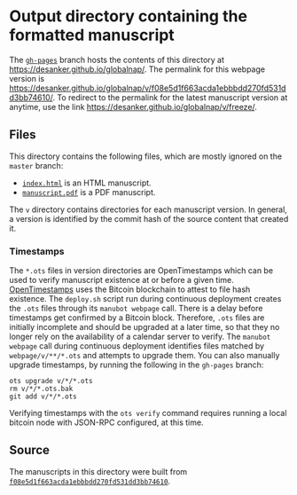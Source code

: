 # Output directory containing the formatted manuscript

The [`gh-pages`](https://github.com/desanker/globalnap/tree/gh-pages) branch hosts the contents of this directory at <https://desanker.github.io/globalnap/>.
The permalink for this webpage version is <https://desanker.github.io/globalnap/v/f08e5d1f663acda1ebbbdd270fd531dd3bb74610/>.
To redirect to the permalink for the latest manuscript version at anytime, use the link <https://desanker.github.io/globalnap/v/freeze/>.

## Files

This directory contains the following files, which are mostly ignored on the `master` branch:

+ [`index.html`](index.html) is an HTML manuscript.
+ [`manuscript.pdf`](manuscript.pdf) is a PDF manuscript.

The `v` directory contains directories for each manuscript version.
In general, a version is identified by the commit hash of the source content that created it.

### Timestamps

The `*.ots` files in version directories are OpenTimestamps which can be used to verify manuscript existence at or before a given time.
[OpenTimestamps](https://opentimestamps.org/) uses the Bitcoin blockchain to attest to file hash existence.
The `deploy.sh` script run during continuous deployment creates the `.ots` files through its `manubot webpage` call.
There is a delay before timestamps get confirmed by a Bitcoin block.
Therefore, `.ots` files are initially incomplete and should be upgraded at a later time, so that they no longer rely on the availability of a calendar server to verify.
The `manubot webpage` call during continuous deployment identifies files matched by `webpage/v/**/*.ots` and attempts to upgrade them.
You can also manually upgrade timestamps, by running the following in the `gh-pages` branch:

```shell
ots upgrade v/*/*.ots
rm v/*/*.ots.bak
git add v/*/*.ots
```

Verifying timestamps with the `ots verify` command requires running a local bitcoin node with JSON-RPC configured, at this time.

## Source

The manuscripts in this directory were built from
[`f08e5d1f663acda1ebbbdd270fd531dd3bb74610`](https://github.com/desanker/globalnap/commit/f08e5d1f663acda1ebbbdd270fd531dd3bb74610).

